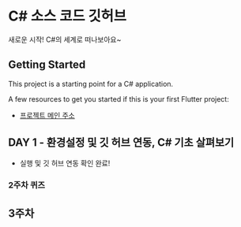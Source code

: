 # C# 소스 코드 깃허브

새로운 시작! C#의 세계로 떠나보아요~

## Getting Started

This project is a starting point for a C# application.

A few resources to get you started if this is your first Flutter project:

- [프로젝트 메인 주소](https://github.com/Minju0980/SPRING_20240980)

## DAY 1 - 환경설정 및 깃 허브 연동, C# 기초 살펴보기

- 실행 및 깃 허브 연동 확인 완료!

### 2주차 퀴즈

## 3주차